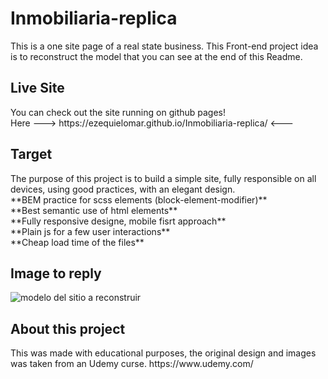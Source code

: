 <h1> Inmobiliaria-replica </h1>
<p> 
This is a one site page of a real state business. This Front-end project idea is to reconstruct the model that you can see at the end of this Readme. 
</p>
<h2>Live Site</h2>
 You can check out the site running on github pages!<br>
 Here ---> https://ezequielomar.github.io/Inmobiliaria-replica/ <---
<h2>Target</h2>
<p>
The purpose of this project is to build a simple site, fully responsible on all devices, using good practices, with an elegant design.
  <br>
  **BEM practice for scss elements (block-element-modifier)**<br>
  **Best semantic use of html elements**<br>
  **Fully responsive designe, mobile fisrt approach**<br>
  **Plain js for a few user interactions**<br>
  **Cheap load time of the files**<br>
</p>
<h2>Image to reply</h2>
<img src="/modelo/inmobiliaria.png" alt="modelo del sitio a reconstruir"/>
<h2>About this project</h2>
<p>
This was made with educational purposes, the original design and images was taken from an Udemy  curse. https://www.udemy.com/
</p>
